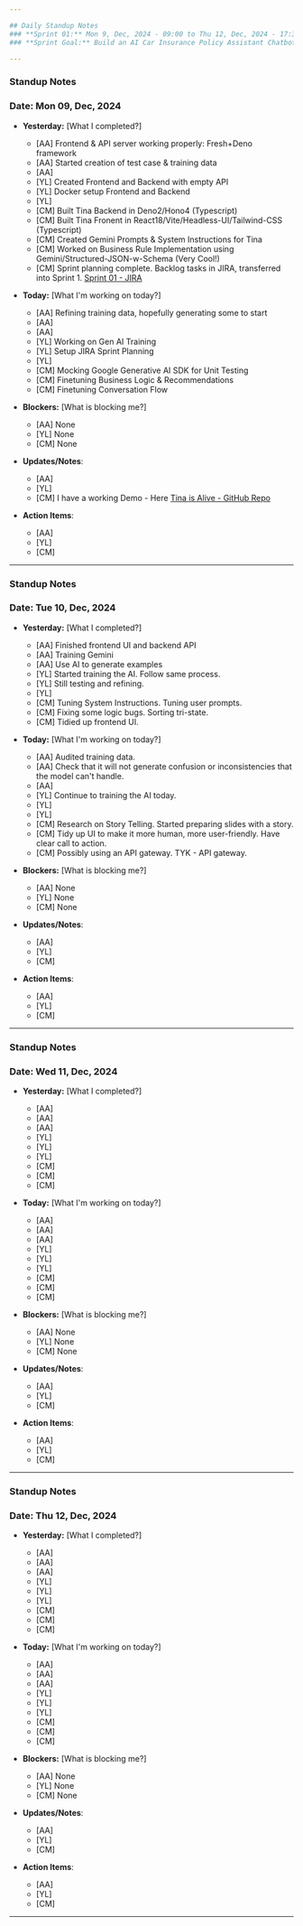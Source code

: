```yaml
---

## Daily Standup Notes  
### **Sprint 01:** Mon 9, Dec, 2024 - 09:00 to Thu 12, Dec, 2024 - 17:30
### **Sprint Goal:** Build an AI Car Insurance Policy Assistant Chatbot

---
```


### Standup Notes  
### **Date:** Mon 09, Dec, 2024

- **Yesterday:**  [What I completed?]
  - [AA] Frontend & API server working properly: Fresh+Deno framework
  - [AA] Started creation of test case & training data 
  - [AA] 
  - [YL] Created Frontend and Backend with empty API
  - [YL] Docker setup Frontend and Backend
  - [YL] 
  - [CM] Built Tina Backend in Deno2/Hono4 (Typescript)
  - [CM] Built Tina Fronent in React18/Vite/Headless-UI/Tailwind-CSS (Typescript)
  - [CM] Created Gemini Prompts & System Instructions for Tina
  - [CM] Worked on Business Rule Implementation using Gemini/Structured-JSON-w-Schema (Very Cool!)
  - [CM] Sprint planning complete. Backlog tasks in JIRA, transferred into Sprint 1. [Sprint 01 - JIRA](https://amielbenedict22.atlassian.net/jira/software/projects/M4/boards/2?sprints=8)

- **Today:**  [What I'm working on today?]
  - [AA] Refining training data, hopefully generating some to start
  - [AA] 
  - [AA] 
  - [YL] Working on Gen AI Training
  - [YL] Setup JIRA Sprint Planning
  - [YL] 
  - [CM] Mocking Google Generative AI SDK for Unit Testing
  - [CM] Finetuning Business Logic & Recommendations
  - [CM] Finetuning Conversation Flow

- **Blockers:**  [What is blocking me?] 
  - [AA] None
  - [YL] None
  - [CM] None

- **Updates/Notes**: 
  - [AA] 
  - [YL] 
  - [CM] I have a working Demo - Here [Tina is Alive - GitHub Repo](https://github.com/Astrotope/mr-level-05-fsd-mission-04-deno2-hono4-react18)

- **Action Items**: 
  - [AA] 
  - [YL] 
  - [CM] 

---

### Standup Notes  
### **Date:** Tue 10, Dec, 2024

- **Yesterday:**  [What I completed?]
  - [AA] Finished frontend UI and backend API
  - [AA] Training Gemini
  - [AA] Use AI to generate examples
  - [YL] Started training the AI. Follow same process.
  - [YL] Still testing and refining.
  - [YL] 
  - [CM] Tuning System Instructions. Tuning user prompts.
  - [CM] Fixing some logic bugs. Sorting tri-state.
  - [CM] Tidied up frontend UI.

- **Today:**  [What I'm working on today?]
  - [AA] Audited training data. 
  - [AA] Check that it will not generate confusion or inconsistencies that the model can't handle.
  - [AA] 
  - [YL] Continue to training the AI today.
  - [YL] 
  - [YL] 
  - [CM] Research on Story Telling. Started preparing slides with a story.
  - [CM] Tidy up UI to make it more human, more user-friendly. Have clear call to action.
  - [CM] Possibly using an API gateway. TYK - API gateway.

- **Blockers:**  [What is blocking me?] 
  - [AA] None
  - [YL] None
  - [CM] None

- **Updates/Notes**: 
  - [AA] 
  - [YL] 
  - [CM] 

- **Action Items**: 
  - [AA] 
  - [YL] 
  - [CM]

---

### Standup Notes  
### **Date:** Wed 11, Dec, 2024

- **Yesterday:**  [What I completed?]
  - [AA] 
  - [AA] 
  - [AA] 
  - [YL] 
  - [YL] 
  - [YL] 
  - [CM] 
  - [CM] 
  - [CM] 

- **Today:**  [What I'm working on today?]
  - [AA] 
  - [AA] 
  - [AA] 
  - [YL] 
  - [YL] 
  - [YL] 
  - [CM] 
  - [CM] 
  - [CM]  

- **Blockers:**  [What is blocking me?] 
  - [AA] None
  - [YL] None
  - [CM] None

- **Updates/Notes**: 
  - [AA] 
  - [YL] 
  - [CM] 

- **Action Items**: 
  - [AA] 
  - [YL] 
  - [CM]

---

### Standup Notes  
### **Date:** Thu 12, Dec, 2024

- **Yesterday:**  [What I completed?]
  - [AA] 
  - [AA] 
  - [AA] 
  - [YL] 
  - [YL] 
  - [YL] 
  - [CM] 
  - [CM] 
  - [CM] 

- **Today:**  [What I'm working on today?]
  - [AA] 
  - [AA] 
  - [AA] 
  - [YL] 
  - [YL] 
  - [YL] 
  - [CM] 
  - [CM] 
  - [CM]  

- **Blockers:**  [What is blocking me?] 
  - [AA] None
  - [YL] None
  - [CM] None

- **Updates/Notes**: 
  - [AA] 
  - [YL] 
  - [CM] 

- **Action Items**: 
  - [AA] 
  - [YL] 
  - [CM] 

---
